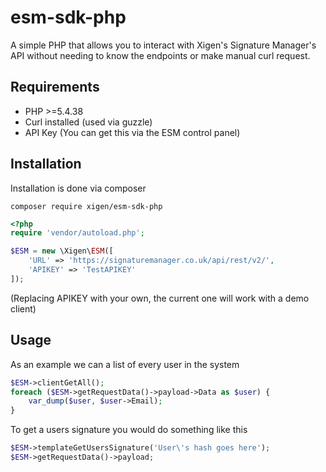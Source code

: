 # esm-sdk-php
A simple PHP that allows you to interact with Xigen's Signature Manager's API
without needing to know the endpoints or make manual curl request.

## Requirements
- PHP >=5.4.38
- Curl installed (used via guzzle)
- API Key (You can get this via the ESM control panel)

## Installation
Installation is done via composer
```
composer require xigen/esm-sdk-php
```

```php
<?php
require 'vendor/autoload.php';

$ESM = new \Xigen\ESM([
    'URL' => 'https://signaturemanager.co.uk/api/rest/v2/',
    'APIKEY' => 'TestAPIKEY'
]);
```
(Replacing APIKEY with your own, the current one will work with a demo client)

## Usage
As an example we can a list of every user in the system
```php
$ESM->clientGetAll();
foreach ($ESM->getRequestData()->payload->Data as $user) {
    var_dump($user, $user->Email);
}
```

To get a users signature you would do something like this
```php
$ESM->templateGetUsersSignature('User\'s hash goes here');
$ESM->getRequestData()->payload;
```